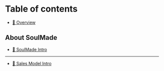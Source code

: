 # Table of contents

* [🎀 Overview](README.md)

## About SoulMade

* [👻 SoulMade Intro](about-soulmade/team-intro.md)

***

* [🧩 Sales Model Intro](page-1.md)
